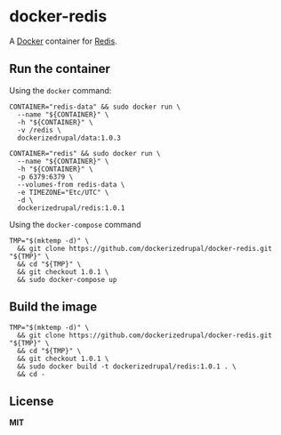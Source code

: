 # docker-redis

A [Docker](https://docker.com/) container for [Redis](http://redis.io/).

## Run the container

Using the `docker` command:

    CONTAINER="redis-data" && sudo docker run \
      --name "${CONTAINER}" \
      -h "${CONTAINER}" \
      -v /redis \
      dockerizedrupal/data:1.0.3

    CONTAINER="redis" && sudo docker run \
      --name "${CONTAINER}" \
      -h "${CONTAINER}" \
      -p 6379:6379 \
      --volumes-from redis-data \
      -e TIMEZONE="Etc/UTC" \
      -d \
      dockerizedrupal/redis:1.0.1
      
Using the `docker-compose` command

    TMP="$(mktemp -d)" \
      && git clone https://github.com/dockerizedrupal/docker-redis.git "${TMP}" \
      && cd "${TMP}" \
      && git checkout 1.0.1 \
      && sudo docker-compose up

## Build the image
      
    TMP="$(mktemp -d)" \
      && git clone https://github.com/dockerizedrupal/docker-redis.git "${TMP}" \
      && cd "${TMP}" \
      && git checkout 1.0.1 \
      && sudo docker build -t dockerizedrupal/redis:1.0.1 . \
      && cd -

## License

**MIT**
